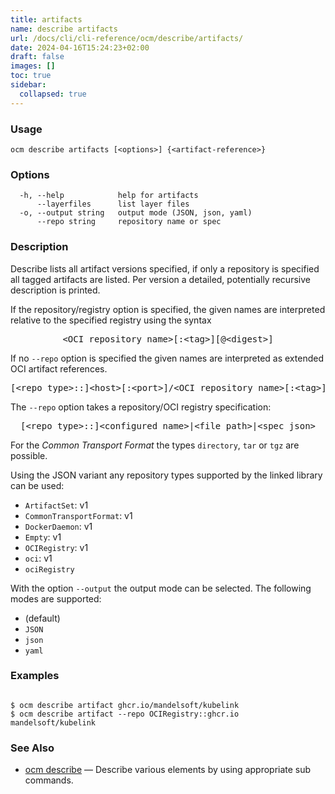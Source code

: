 ```yaml
---
title: artifacts
name: describe artifacts
url: /docs/cli/cli-reference/ocm/describe/artifacts/
date: 2024-04-16T15:24:23+02:00
draft: false
images: []
toc: true
sidebar:
  collapsed: true
---
```

### Usage

```
ocm describe artifacts [<options>] {<artifact-reference>}
```

### Options

```
  -h, --help            help for artifacts
      --layerfiles      list layer files
  -o, --output string   output mode (JSON, json, yaml)
      --repo string     repository name or spec
```

### Description


Describe lists all artifact versions specified, if only a repository is specified
all tagged artifacts are listed.
Per version a detailed, potentially recursive description is printed.



If the repository/registry option is specified, the given names are interpreted
relative to the specified registry using the syntax

<center>
    <pre>&lt;OCI repository name>[:&lt;tag>][@&lt;digest>]</pre>
</center>

If no <code>--repo</code> option is specified the given names are interpreted 
as extended OCI artifact references.

<center>
    <pre>[&lt;repo type>::]&lt;host>[:&lt;port>]/&lt;OCI repository name>[:&lt;tag>][@&lt;digest>]</pre>
</center>

The <code>--repo</code> option takes a repository/OCI registry specification:

<center>
    <pre>[&lt;repo type>::]&lt;configured name>|&lt;file path>|&lt;spec json></pre>
</center>

For the *Common Transport Format* the types <code>directory</code>,
<code>tar</code> or <code>tgz</code> are possible.

Using the JSON variant any repository types supported by the 
linked library can be used:
  - <code>ArtifactSet</code>: v1
  - <code>CommonTransportFormat</code>: v1
  - <code>DockerDaemon</code>: v1
  - <code>Empty</code>: v1
  - <code>OCIRegistry</code>: v1
  - <code>oci</code>: v1
  - <code>ociRegistry</code>


With the option <code>--output</code> the output mode can be selected.
The following modes are supported:
  - <code></code> (default)
  - <code>JSON</code>
  - <code>json</code>
  - <code>yaml</code>


### Examples

```

$ ocm describe artifact ghcr.io/mandelsoft/kubelink
$ ocm describe artifact --repo OCIRegistry::ghcr.io mandelsoft/kubelink

```

### See Also

* [ocm describe](/docs/cli/cli-reference/ocm/describe)	 &mdash; Describe various elements by using appropriate sub commands.

